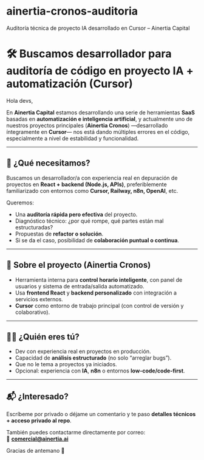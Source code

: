 # ainertia-cronos-auditoria
Auditoría técnica de proyecto IA desarrollado en Cursor – Ainertia Capital
# 🛠️ Buscamos desarrollador para auditoría de código en proyecto IA + automatización (Cursor)

Hola devs,

En **Ainertia Capital** estamos desarrollando una serie de herramientas **SaaS** basadas en **automatización e inteligencia artificial**, y actualmente uno de nuestros proyectos principales (**Ainertia Cronos**) —desarrollado íntegramente en **Cursor**— nos está dando múltiples errores en el código, especialmente a nivel de estabilidad y funcionalidad.

---

## 🚨 ¿Qué necesitamos?

Buscamos un desarrollador/a con experiencia real en depuración de proyectos en **React + backend (Node.js, APIs)**, preferiblemente familiarizado con entornos como **Cursor, Railway, n8n, OpenAI**, etc.

Queremos:
- Una **auditoría rápida pero efectiva** del proyecto.
- Diagnóstico técnico: ¿por qué rompe, qué partes están mal estructuradas?
- Propuestas de **refactor o solución**.
- Si se da el caso, posibilidad de **colaboración puntual o continua**.

---

## 🧠 Sobre el proyecto (**Ainertia Cronos**)

- Herramienta interna para **control horario inteligente**, con panel de usuarios y sistema de entrada/salida automatizado.
- Usa **frontend React** y **backend personalizado** con integración a servicios externos.
- **Cursor** como entorno de trabajo principal (con control de versión y colaborativo).

---

## 👨‍💼 ¿Quién eres tú?

- Dev con experiencia real en proyectos en producción.
- Capacidad de **análisis estructurado** (no solo “arreglar bugs”).
- Que no le tema a proyectos ya iniciados.
- Opcional: experiencia con **IA**, **n8n** o entornos **low-code/code-first**.

---

## 📬 ¿Interesado?

Escríbeme por privado o déjame un comentario y te paso **detalles técnicos + acceso privado al repo**.

También puedes contactarme directamente por correo:  
📧 **comercial@ainertia.ai**

Gracias de antemano 🙌

